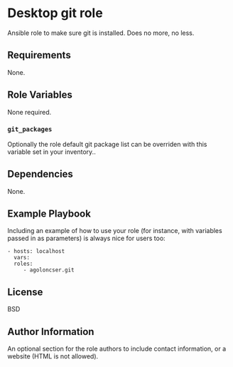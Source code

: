 # Desktop git role

Ansible role to make sure git is installed. Does no more, no less.

## Requirements

None.

## Role Variables

None required.

### `git_packages`

Optionally the role default git package list can be overriden with this variable set in your inventory..

## Dependencies

None.

## Example Playbook

Including an example of how to use your role (for instance, with variables passed in as parameters) is always nice for users too:

    - hosts: localhost
      vars:
      roles:
         - agoloncser.git

## License

BSD

## Author Information

An optional section for the role authors to include contact information, or a website (HTML is not allowed).

